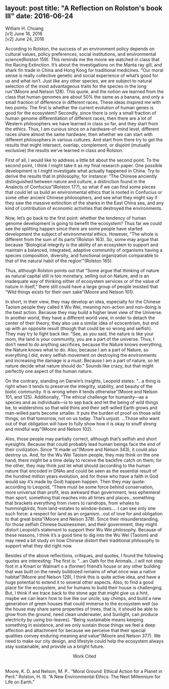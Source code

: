 layout: post
title: "A Reflection on Rolston's book III"
date: 2016-06-24
---
William H. Chuang<br>
[v1] June 16, 2016 <br>
[v2] June 24, 2016<br>

According to Rolston, the success of an environment policy depends on cultural values, policy preferences, social institutions, and environmental science(Rolston 159). This reminds me the movie we watched in class that the Racing Extinction. It’s about the investigations on the Manta ray gill, and shark fin trade in China and Hong Kong for traditional medicines. “Our moral sense is really collective genetic and social experience of what’s good for us and what isn’t. Just like any other species, we are subject to natural selection of the most advantageous traits for the species in the long run”(Moore and Nelson 128). This quote, and the notion we learned from the class that human genomes are about 50% the same as a banana, and only a small fraction of difference in different races. These ideas inspired me with two points: The first is whether the current evolution of human genes is good for the ecosystem? Secondly, since there is only a small fraction of human genome differentiation of different races, then there are a lot of Western philosophers we have learned in class so far, and they start from the ethics. Thus, I am curious since on a hardware-of-mind level, different races share almost the same hardware, then whether we can start with different philosophers in various cultures. And start from there try to get the results that might intersect, overlap, complement, or disjoint (mutually exclusive) the results we’ve learned in class and Rolston. <br>

First of all, I would like to address a little bit about the second point. To the second point, I think I might take it as my final research paper. One possible development is I might investigate what actually happened in China. Try to derive the results that in philosophy, for instance: “The Chinese anciently distinguished between nature and culture, a distinction found in the Analects of Confucius”(Rolston 177), so what if we can find some pieces that could let us build an environmental ethics that is rooted in Confucius or some other ancient Chinese philosophers, and see what they might say if they saw the massive extinction of the sharks in the East China sea, and any kind of contribution of economic activities that destroyed the environments.<br>

Now, let’s go back to the first point: whether the tendency of human genome development is going to benefit the ecosystem? Thus far we could see the splitting happen since there are some people have started development the subject of environmental ethics. However, “The whole is different from the sum of its parts”(Rolston 163). So, some may argue that because “Biological integrity is the ability of an ecosystem to support and maintain a balanced, integrated, adaptive community of organisms having a species composition, diversity, and functional organization comparable to that of the natural habit of the region’”(Rolston 165).<br>

Thus, although Rolston points out that “Some argue that thinking of nature as natural capital still is too monetary, selling out on Nature, and is an inadequate way of thinking either of ecosystem services or of the value of nature in itself,” there still could have a large group of people insisted  that “Wild things exists for their own sake”(Moore and Nelson 101). <br>

In short, in their view, they may develop an idea, especially for the Chinese Taoism people they called it Wu Wei, meaning non-action and non-doing is the best action. Because they may build a higher level view of the Universe. In another world, they have a different world view, in order to detach the center of their theory, they also use a similar idea of ecocentrism, but end up with an opposite result (though that could be so wrong and selfish). They may try to fight back like: “See, as you said, the nature is like your mom, the land is your community, you are a part of the universe. Thus, I don’t need to do anything sacrifices, because the Nature knows everything, the Nature knows what to do. Also, because I am a part of Nature, so everything I did, every selfish movement on destroying the environments and increasing the damage is a must. Because I am a part of nature, so let nature decide what nature should do.” Sounds like crazy, but that might perfectly one aspect of the human nature. <br>

On the contrary, standing on Darwin’s insights, Leopold states: “…a thing is right when it tends to preserve the integrity, stability, and beauty of the biotic community. It is wrong when it tends otherwise”(Moore and Nelson 101, and 125).  Additionally, “The ethical challenge for humanity—as a species and as individuals—is to sep back and let the being of wild things be, to widdershins so that wild thins and their self-willed Earth grows and man-willed parts become smaller. It puts the burden of proof on those wild things, on that tomorrow, not on us today. Thai’s unjust. …Those who want out of that obligation will have to fully show how it is okay to snuff strong and mindful way”(Moore and Nelson 102).<br>

Also, those people may partially correct, although that’s selfish and short eyesights. Because that could probably lead human beings face the end of their civilization. Since “It made us”(Moore and Nelson 343), it could also destroy us. And, for the Wu Wei Taoism people, they may think on the one hand, there might be a time delay to receive the backfire catch on them; for the other, they may think just let what should (according to the human nature that encoded in DNAs and could be seen as the essential result of the hundred million years evolution, and for those who have a faith in God would say it’s made by God) happen happen. Then they may quote: according to Leopold, “There must be some force behind conservation, more universal than profit, less awkward than government, less ephemeral than sport, something that reaches into all times and places…something that brackets everything from rivers to raindrops, from whales to hummingbirds, from land-estates to window-boxes…. I can see only one such force: a respect for land as an organism…out of love for and obligation to that great biota”(Moore and Nelson 378).  Since their misunderstanding, for those selfish Chinese businessmen, and their government, they might distort Leopold’s statement to support their Wu Wei philosophy. Because of these reasons, I think it’s a good time to dig into the Wu Wei (Taoism) and may need a bit study on how Chinese distort their traditional philosophy to support what they did right now.<br>

Besides of the above reflections, critiques, and quotes, I found the following quotes are interesting: The first is: “…an Oath for the Animals…I will not step foot in a Kmart or Walmart o a (former) friend’s house or any other building that was built on the newly bulldozed remains of what once was a native habitat”(Moore and Nelson 129), I think this is quite active idea, and have a huge potential to extend it to several other aspects. Also, to find a good place for the ecosystem, and for humans to build their house is challenging. But, I think if we trace back to the stone age that might give us a hint, maybe we can learn how to live like our uncle, say chimps, and build a new generation of green houses that could immerse to the ecosystem well (so the house may share same properties of trees, that is, it should be able to grow from the ground, need clean underwater, and Sunlight, can produce electricity by using bio-leaves). “Being sustainable means keeping something in existence, and we only sustain those things we feel a deep affection and attachment for because we perceive that their special qualities convey enduring meaning and value”(Moore and Nelson 377). We need to make our city design, and lifestyle could help the ecosystem always stay sustainable, and provide us a bright future.<br>

<p style="text-align: center">Work Cited</p><br>
Moore, K. D. and Nelson, M. P.. “Moral Ground: Ethical Action for a Planet in Peril.”
Rolston, H. III. “A New Environmental Ethics: The Next Millennium for Life on Earth.”
